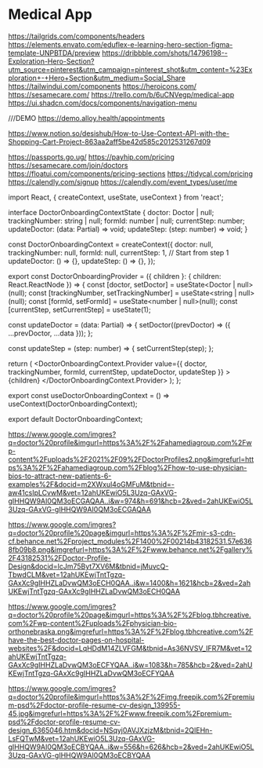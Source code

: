 # Medical App

https://tailgrids.com/components/headers
https://elements.envato.com/eduflex-e-learning-hero-section-figma-template-UNPBTDA/preview
https://dribbble.com/shots/14796198--Exploration-Hero-Section?utm_source=pinterest&utm_campaign=pinterest_shot&utm_content=%23Exploration+-+Hero+Section&utm_medium=Social_Share
https://tailwindui.com/components
https://heroicons.com/
https://sesamecare.com/
https://trello.com/b/6uCNVegp/medical-app
https://ui.shadcn.com/docs/components/navigation-menu

///DEMO
https://demo.alloy.health/appointments

<!--CONTEXT  -->

https://www.notion.so/desishub/How-to-Use-Context-API-with-the-Shopping-Cart-Project-863aa2aff5be42d585c2012531267d09

<!-- MORE LINKS -->

https://passports.go.ug/
https://payhip.com/pricing
https://sesamecare.com/join/doctors
https://floatui.com/components/pricing-sections
https://tidycal.com/pricing
https://calendly.com/signup
https://calendly.com/event_types/user/me

import React, { createContext, useState, useContext } from 'react';

interface DoctorOnboardingContextState {
doctor: Doctor | null;
trackingNumber: string | null;
formId: number | null;
currentStep: number;
updateDoctor: (data: Partial<Doctor>) => void;
updateStep: (step: number) => void;
}

const DoctorOnboardingContext = createContext<DoctorOnboardingContextState>({
doctor: null,
trackingNumber: null,
formId: null,
currentStep: 1, // Start from step 1
updateDoctor: () => {},
updateStep: () => {},
});

export const DoctorOnboardingProvider = ({ children }: { children: React.ReactNode }) => {
const [doctor, setDoctor] = useState<Doctor | null>(null);
const [trackingNumber, setTrackingNumber] = useState<string | null>(null);
const [formId, setFormId] = useState<number | null>(null);
const [currentStep, setCurrentStep] = useState<number>(1);

const updateDoctor = (data: Partial<Doctor>) => {
setDoctor((prevDoctor) => ({ ...prevDoctor, ...data }));
};

const updateStep = (step: number) => {
setCurrentStep(step);
};

return (
<DoctorOnboardingContext.Provider
value={{ doctor, trackingNumber, formId, currentStep, updateDoctor, updateStep }} >
{children}
</DoctorOnboardingContext.Provider>
);
};

export const useDoctorOnboardingContext = () => useContext(DoctorOnboardingContext);

export default DoctorOnboardingContext;

https://www.google.com/imgres?q=doctor%20profile&imgurl=https%3A%2F%2Fahamediagroup.com%2Fwp-content%2Fuploads%2F2021%2F09%2FDoctorProfiles2.png&imgrefurl=https%3A%2F%2Fahamediagroup.com%2Fblog%2Fhow-to-use-physician-bios-to-attract-new-patients-6-examples%2F&docid=m2XWxul4oGMFuM&tbnid=-aw41csIpLCvwM&vet=12ahUKEwiO5L3Uzq-GAxVG-gIHHQW9AI0QM3oECGAQAA..i&w=974&h=691&hcb=2&ved=2ahUKEwiO5L3Uzq-GAxVG-gIHHQW9AI0QM3oECGAQAA

https://www.google.com/imgres?q=doctor%20profile%20page&imgurl=https%3A%2F%2Fmir-s3-cdn-cf.behance.net%2Fproject_modules%2F1400%2F00214b43182531.57e6368fb09b8.png&imgrefurl=https%3A%2F%2Fwww.behance.net%2Fgallery%2F43182531%2FDoctor-Profile-Design&docid=lcJm75Byt7XV6M&tbnid=jMuvcQ-TbwdCLM&vet=12ahUKEwjTntTgzq-GAxXc9gIHHZLaDvwQM3oECH0QAA..i&w=1400&h=1621&hcb=2&ved=2ahUKEwjTntTgzq-GAxXc9gIHHZLaDvwQM3oECH0QAA

https://www.google.com/imgres?q=doctor%20profile%20page&imgurl=https%3A%2F%2Fblog.tbhcreative.com%2Fwp-content%2Fuploads%2Fphysician-bio-orthonebraska.png&imgrefurl=https%3A%2F%2Fblog.tbhcreative.com%2Fhave-the-best-doctor-pages-on-hospital-websites%2F&docid=LqHDdM14ZLVFGM&tbnid=As36NVSV_IFR7M&vet=12ahUKEwjTntTgzq-GAxXc9gIHHZLaDvwQM3oECFYQAA..i&w=1083&h=785&hcb=2&ved=2ahUKEwjTntTgzq-GAxXc9gIHHZLaDvwQM3oECFYQAA

https://www.google.com/imgres?q=doctor%20profile&imgurl=https%3A%2F%2Fimg.freepik.com%2Fpremium-psd%2Fdoctor-profile-resume-cv-design_139955-45.jpg&imgrefurl=https%3A%2F%2Fwww.freepik.com%2Fpremium-psd%2Fdoctor-profile-resume-cv-design_6365046.htm&docid=NSqyj0AVJXzjzM&tbnid=2QIEHn-LsFQTwM&vet=12ahUKEwiO5L3Uzq-GAxVG-gIHHQW9AI0QM3oECBYQAA..i&w=556&h=626&hcb=2&ved=2ahUKEwiO5L3Uzq-GAxVG-gIHHQW9AI0QM3oECBYQAA
